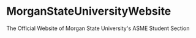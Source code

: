 # MorganStateUniversityWebsite
The Official Website of Morgan State University's ASME Student Section  
